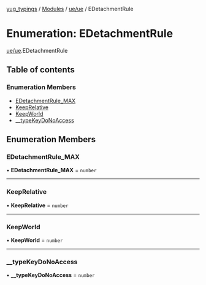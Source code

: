 [yug_typings](../README.md) / [Modules](../modules.md) / [ue/ue](../modules/ue_ue.md) / EDetachmentRule

# Enumeration: EDetachmentRule

[ue/ue](../modules/ue_ue.md).EDetachmentRule

## Table of contents

### Enumeration Members

- [EDetachmentRule\_MAX](ue_ue.EDetachmentRule.md#edetachmentrule_max)
- [KeepRelative](ue_ue.EDetachmentRule.md#keeprelative)
- [KeepWorld](ue_ue.EDetachmentRule.md#keepworld)
- [\_\_typeKeyDoNoAccess](ue_ue.EDetachmentRule.md#__typekeydonoaccess)

## Enumeration Members

### EDetachmentRule\_MAX

• **EDetachmentRule\_MAX** = `number`

___

### KeepRelative

• **KeepRelative** = `number`

___

### KeepWorld

• **KeepWorld** = `number`

___

### \_\_typeKeyDoNoAccess

• **\_\_typeKeyDoNoAccess** = `number`
